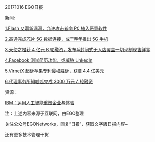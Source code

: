 20171016 EGO日报

新闻:

[1.Flash 又曝新漏洞，允许攻击者向 PC 植入恶意软件](http://www.cnbeta.com/articles/soft/661351.htm)

[2.高通完成芯片 5G 数据连接，或于明年推出 5G 手机](http://www.lanjingtmt.com/news/detail/29156.shtml)

[3.天使之橙获 4 亿元 B 轮融资，发布半封闭式无人店覆盖一切现制现售鲜食](http://36kr.com/p/5097714.html)

[4.Facebook 测试简历功能，或威胁 LinkedIn](http://tech.sina.com.cn/i/2017-10-17/doc-ifymvuyt2056667.shtml)

[5.VirnetX 起诉苹果专利侵权胜诉，获赔 4.4 亿美元](http://tech.sina.com.cn/it/2017-10-17/doc-ifymvuyt2017531.shtml)

[6.代理事务所知呱呱完成 3000 万元 A 轮融资](http://36kr.com/p/5097573.html)

资源：

[IBM：运用人工智能重塑企业与体验](http://www.199it.com/archives/643199.html)

注：上述内容来源于互联网，由EGO整理

关注公众号EGONetworks，回复“日报”，获取文字版日报内容~

还有更多技术管理干货

